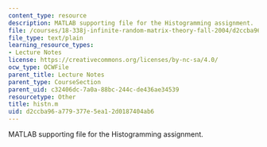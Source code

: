 ```yaml
---
content_type: resource
description: MATLAB supporting file for the Histogramming assignment.
file: /courses/18-338j-infinite-random-matrix-theory-fall-2004/d2ccba96a779377e5ea12d0187404ab6_histn.m
file_type: text/plain
learning_resource_types:
- Lecture Notes
license: https://creativecommons.org/licenses/by-nc-sa/4.0/
ocw_type: OCWFile
parent_title: Lecture Notes
parent_type: CourseSection
parent_uid: c32406dc-7a0a-88bc-244c-de436ae34539
resourcetype: Other
title: histn.m
uid: d2ccba96-a779-377e-5ea1-2d0187404ab6
---
```

MATLAB supporting file for the Histogramming assignment.